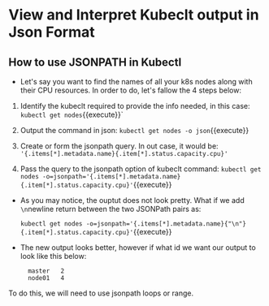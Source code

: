 # View and Interpret Kubeclt output in Json Format

## How to use JSONPATH in Kubectl

- Let's say you want to find the names of all your k8s nodes along with their CPU resources. In order to do, let's fallow the 4 steps below:

1. Identify the kubeclt required to provide the info needed, in this case:
    `kubectl get nodes`{{execute}}`

2. Output the command in json:
      `kubectl get nodes -o json`{{execute}}

3. Create or form the jsonpath query. In out case, it would be:
    `'{.items[*].metadata.name}{.item[*].status.capacity.cpu}'`

4. Pass the query to the jsonpath option of kubeclt command:
      `kubectl get nodes -o=jsonpath='{.items[*].metadata.name}{.item[*].status.capacity.cpu}'`{{execute}}

- As you may notice, the ouptut does not look pretty. What if we add `\n`newline return between the two JSONPath pairs as:

  `kubectl get nodes -o=jsonpath='{.items[*].metadata.name}{"\n"}{.item[*].status.capacity.cpu}'`{{execute}}

- The new output looks better, however if what id we want our output to look like this below:

  ```
    master   2      
    node01   4     
  ```

To do this, we will need to use jsonpath loops or range.
